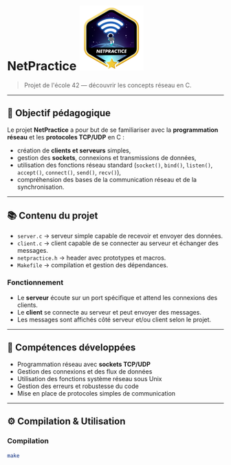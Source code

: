 # NetPractice ![42 Badge](https://github.com/Julien-Quinodoz/42-project-badges/blob/main/badges/netpracticem.png)</a>

> Projet de l'école 42 — découvrir les concepts réseau en C.

---

## 🎯 Objectif pédagogique

Le projet **NetPractice** a pour but de se familiariser avec la **programmation réseau** et les **protocoles TCP/UDP** en C :
- création de **clients et serveurs** simples,
- gestion des **sockets**, connexions et transmissions de données,
- utilisation des fonctions réseau standard (`socket()`, `bind()`, `listen()`, `accept()`, `connect()`, `send()`, `recv()`),
- compréhension des bases de la communication réseau et de la synchronisation.

---

## 📚 Contenu du projet

- `server.c` → serveur simple capable de recevoir et envoyer des données.
- `client.c` → client capable de se connecter au serveur et échanger des messages.
- `netpractice.h` → header avec prototypes et macros.
- `Makefile` → compilation et gestion des dépendances.

### Fonctionnement

- Le **serveur** écoute sur un port spécifique et attend les connexions des clients.
- Le **client** se connecte au serveur et peut envoyer des messages.
- Les messages sont affichés côté serveur et/ou client selon le projet.

---

## 🧠 Compétences développées

- Programmation réseau avec **sockets TCP/UDP**
- Gestion des connexions et des flux de données
- Utilisation des fonctions système réseau sous Unix
- Gestion des erreurs et robustesse du code
- Mise en place de protocoles simples de communication

---

## ⚙️ Compilation & Utilisation

### Compilation

```bash
make
